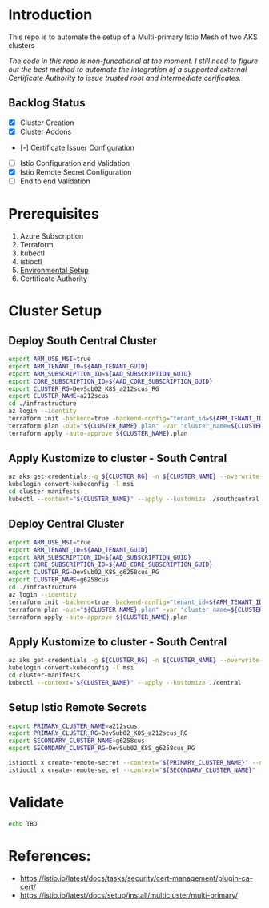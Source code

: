 # Introduction 

This repo is to automate the setup of a Multi-primary Istio Mesh of two AKS clusters

_The code in this repo is non-funcational at the moment. I still need to figure out the best method to automate the integration of a supported external Certificate Authority to issue trusted root and intermediate cerificates._

## Backlog Status
- [x] Cluster Creation 
- [x] Cluster Addons 
- [-] Certificate Issuer Configuration
- [ ] Istio Configuration and Validation
- [x] Istio Remote Secret Configuration 
- [ ] End to end Validation

# Prerequisites
1. Azure Subscription
1. Terraform 
1. kubectl
1. istioctl
1. [Environmental Setup](https://github.com/briandenicola/kubernetes-cluster-setup/blob/master/Deployment.md#required-existing-resources-and-configuration)
1.  Certificate Authority 

# Cluster Setup
## Deploy South Central Cluster
```bash
export ARM_USE_MSI=true 
export ARM_TENANT_ID=${AAD_TENANT_GUID}
export ARM_SUBSCRIPTION_ID=${AAD_SUBSCRIPTION_GUID}
export CORE_SUBSCRIPTION_ID=${AAD_CORE_SUBSCRIPTION_GUID}
export CLUSTER_RG=DevSub02_K8S_a212scus_RG
export CLUSTER_NAME=a212scus
cd ./infrastructure
az login --identity 
terraform init -backend=true -backend-config="tenant_id=${ARM_TENANT_ID}" -backend-config="subscription_id=${CORE_SUBSCRIPTION_ID}" -backend-config="key=${CLUSTER_NAME}.terraform.tfstate"
terraform plan -out="${CLUSTER_NAME}.plan" -var "cluster_name=${CLUSTER_NAME}" -var "resource_group_name=${CLUSTER_RG}" -var-file="istio-southcentral.tfvars"
terraform apply -auto-approve ${CLUSTER_NAME}.plan
```

## Apply Kustomize to cluster - South Central
```bash
az aks get-credentials -g ${CLUSTER_RG} -n ${CLUSTER_NAME} --overwrite-existing
kubelogin convert-kubeconfig -l msi
cd cluster-manifests
kubectl --context="${CLUSTER_NAME}" --apply --kustomize ./southcentral
```

## Deploy Central Cluster
```bash
export ARM_USE_MSI=true 
export ARM_TENANT_ID=${AAD_TENANT_GUID}
export ARM_SUBSCRIPTION_ID=${AAD_SUBSCRIPTION_GUID}
export CORE_SUBSCRIPTION_ID=${AAD_CORE_SUBSCRIPTION_GUID}
export CLUSTER_RG=DevSub02_K8S_g6258cus_RG
export CLUSTER_NAME=g6258cus
cd ./infrastructure
az login --identity 
terraform init -backend=true -backend-config="tenant_id=${ARM_TENANT_ID}" -backend-config="subscription_id=${CORE_SUBSCRIPTION_ID}" -backend-config="key=${CLUSTER_NAME}.terraform.tfstate" -reconfigure
terraform plan -out="${CLUSTER_NAME}.plan" -var "cluster_name=${CLUSTER_NAME}" -var "resource_group_name=${CLUSTER_RG}" -var-file="istio-central.tfvars"
terraform apply -auto-approve ${CLUSTER_NAME}.plan
```

## Apply Kustomize to cluster - South Central
```bash
az aks get-credentials -g ${CLUSTER_RG} -n ${CLUSTER_NAME} --overwrite-existing
kubelogin convert-kubeconfig -l msi
cd cluster-manifests
kubectl --context="${CLUSTER_NAME}" --apply --kustomize ./central
```

## Setup Istio Remote Secrets
```bash
export PRIMARY_CLUSTER_NAME=a212scus
export PRIMARY_CLUSTER_RG=DevSub02_K8S_a212scus_RG
export SECONDARY_CLUSTER_NAME=g6258cus
export SECONDARY_CLUSTER_RG=DevSub02_K8S_g6258cus_RG

istioctl x create-remote-secret --context="${PRIMARY_CLUSTER_NAME}" --name="${PRIMARY_CLUSTER_NAME}" | kubectl --context="${SECONDARY_CLUSTER_NAME}" apply -f - 
istioctl x create-remote-secret --context="${SECONDARY_CLUSTER_NAME}" --name="${SECONDARY_CLUSTER_NAME}" | kubectl --context="${PRIMARY_CLUSTER_NAME}" apply -f - 
```

# Validate
```bash
echo TBD
```

# References:
  * https://istio.io/latest/docs/tasks/security/cert-management/plugin-ca-cert/
  * https://istio.io/latest/docs/setup/install/multicluster/multi-primary/
